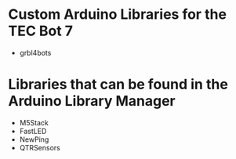 # Custom Arduino Libraries for the TEC Bot 7

- grbl4bots

# Libraries that can be found in the Arduino Library Manager

- M5Stack
- FastLED
- NewPing
- QTRSensors
